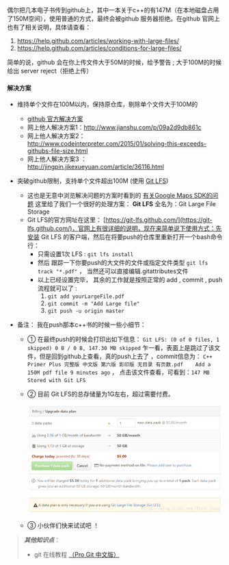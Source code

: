 偶尔把几本电子书传到github上，其中一本关于c++的有147M（在本地磁盘占用了150M空间），使用普通的方式，最终会被github 服务器拒绝。在github 官网上也有了相关说明，具体请查看：

1. https://help.github.com/articles/working-with-large-files/
2. https://help.github.com/articles/conditions-for-large-files/

简单的说，github 会在你上传文件大于50M的时候，给予警告 ; 大于100M的时候给出 server reject（拒绝上传）

#### 解决方案

- 维持单个文件在100M以内，保持原仓库，剔除单个文件大于100M的
  *  [github 官方解决方案](https://help.github.com/enterprise/11.10.340/user/articles/working-with-large-files/)
  * 网上他人解决方案1：http://www.jianshu.com/p/09a2d9db861c
  * 网上他人解决方案2：http://www.codeinterpreter.com/2015/01/solving-this-exceeds-githubs-file-size.html
  * 网上他人解决方案3 ：http://jingpin.jikexueyuan.com/article/36116.html


- 突破github限制，支持单个文件超出100M (使用 [Git LFS](https://github.com/git-lfs/git-lfs))
  * 这也是无意中浏览解决问题的方案时看到的 [有关Google Maps SDK的问题](http://www.modeo.co/blog/2016/2/22/google-maps-ios-file-too-large) 
    这里给了我们一个很好的处理方案： **Git LFS** 全名为：Git Large File Storage
  * Git LFS的官方网址在这里： [https://git-lfs.github.com/](https://git-lfs.github.com/)，官网上有很详细的说明，现在来简单说下使用方式：先安装 Git LFS 的客户端，然后在将要push的仓库里重新打开一个bash命令行：
     - 只需设置1次 LFS : `git lfs install`
     - 然后 跟踪一下你要push的大文件的文件或指定文件类型 `git lfs track "*.pdf"`  ， 当然还可以直接编辑.gitattributes文件
     - 以上已经设置完毕， 其余的工作就是按照正常的 add , commit , push 流程就可以了 : 
         1. `git add yourLargeFile.pdf`
         2. `git commit -m "Add Large file"`
         3. `git push -u origin master`

- 备注： 我在push那本c++书的时候一些小细节：
    * ① 在最终push的时候会打印出如下信息： 
        `Git LFS: (0 of 0 files, 1 skipped) 0 B / 0 B, 147.30 MB skipped`
           乍一看，表面上是跳过了该文件，但是回到github上查看，真的push上去了 ，commit信息为：
            `C++ Primer Plus 完整版 中文版 第六版 影印版 无目录 有页数.pdf	Add a 150M pdf file	9 minutes ago` ，
            点击该文件查看，可看到：`147 MB   Stored with Git LFS`
    * ② 目前 Git LFS的总存储量为1G左右，超过需要付费。 

        <div>
            <img width='700' src="./screenshot/1.png"/>  
        </div>

    * ③ 小伙伴们快来试试吧 ！


> _**其他知识点**_：
> 
>- git 在线教程  [（Pro Git 中文版）](http://git.oschina.net/progit/)